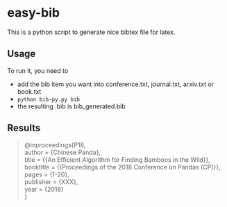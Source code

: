 # easy-bib
This is a python script to generate nice bibtex file for latex.

## Usage

To run it, you need to

- add the bib item you want into conference.txt, journal.txt, arxiv.txt or book.txt
- `python bib-py.py bib`
- the resulting .bib is bib_generated.bib

## Results

> @inproceedings{P18,  
> author = {Chinese Panda},  
> title = {{An Efficient Algorithm for Finding Bamboos in the Wild}},  
> booktitle = {{Proceedings of the 2018 Conference on Pandas (CP)}},  
> pages = {1-20},  
> publisher = {XXX},  
> year = {2018}  
> }